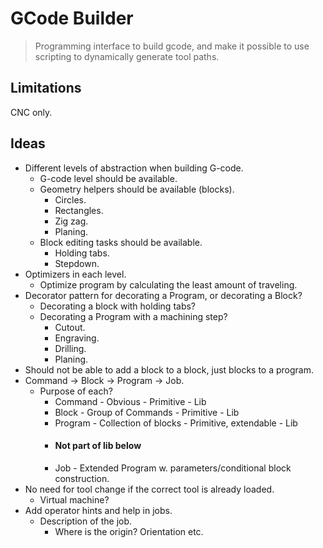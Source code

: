 # GCode Builder

> Programming interface to build gcode, and make it possible to use
> scripting to dynamically generate tool paths.

## Limitations

CNC only.

## Ideas

- Different levels of abstraction when building G-code.
    - G-code level should be available.
    - Geometry helpers should be available (blocks).
        - Circles.
        - Rectangles.
        - Zig zag.
        - Planing.
    - Block editing tasks should be available.
        - Holding tabs.
        - Stepdown.
- Optimizers in each level.
    - Optimize program by calculating the least amount of traveling.
- Decorator pattern for decorating a Program, or decorating a Block?
    - Decorating a block with holding tabs?
    - Decorating a Program with a machining step?
        - Cutout.
        - Engraving.
        - Drilling.
        - Planing.
- Should not be able to add a block to a block, just blocks to a
  program.
- Command -> Block -> Program -> Job.
    - Purpose of each?
        - Command - Obvious - Primitive - Lib
        - Block - Group of Commands - Primitive - Lib
        - Program - Collection of blocks - Primitive, extendable - Lib
        - #### Not part of lib below ####
        - Job - Extended Program w. parameters/conditional block
          construction.
- No need for tool change if the correct tool is already loaded.
    - Virtual machine?
- Add operator hints and help in jobs.
    - Description of the job.
        - Where is the origin? Orientation etc.
